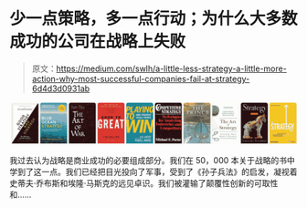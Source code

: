 # 少一点策略，多一点行动；为什么大多数成功的公司在战略上失败

> 原文：<https://medium.com/swlh/a-little-less-strategy-a-little-more-action-why-most-successful-companies-fail-at-strategy-6d4d3d0931ab>

![](img/66ee864da4b819354828185cd37f878e.png)

我过去认为战略是商业成功的必要组成部分。我们在 50，000 本关于战略的书中学到了这一点。我们已经把目光投向了军事，受到了《孙子兵法》的启发，凝视着史蒂夫·乔布斯和埃隆·马斯克的远见卓识。我们被灌输了颠覆性创新的可取性和……